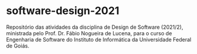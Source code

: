 # software-design-2021
Repositório das atividades da disciplina de Design de Software (2021/2), ministrada pelo Prof. Dr. Fábio Nogueira de Lucena, para o curso de Engenharia de Software do Instituto de Informática da Universidade Federal de Goiás.
